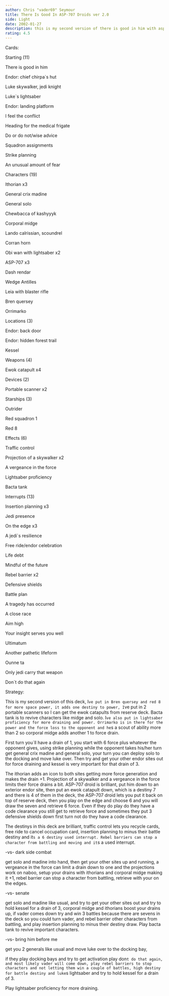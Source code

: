 ```yaml
---
author: Chris "vader69" Seymour
title: There Is Good In ASP-707 Droids ver 2.0
side: Light
date: 2002-01-27
description: this is my second version of there is good in him with asp-707 droids
rating: 4.5
---
```

Cards: 

Starting (11)
There is good in him
Endor: chief chirpa`s hut
Luke skywalker, jedi knight
Luke`s lightsaber
Endor: landing platform
I feel the conflict
Heading for the medical frigate
Do or do not/wise advice
Squadron assignments
Strike planning
An unusual amount of fear

Characters (19)
Ithorian x3
General crix madine
General solo
Chewbacca of kashyyyk
Corporal midge
Lando calrissian, scoundrel
Corran horn
Obi wan with lightsaber x2
ASP-707 x3
Dash rendar
Wedge Antilles
Leia with blaster rifle
Bren quersey
Orrimarko 

Locations (3)
Endor: back door
Endor: hidden forest trail
Kessel

Weapons (4)
Ewok catapult x4

Devices (2)
Portable scanner x2

Starships (3)
Outrider
Red squadron 1
Red 8

Effects (6)
Traffic control 
Projection of a skywalker x2
A vergeance in the force
Lightsaber proficiency
Bacta tank

Interrupts (13)
Insertion planning x3
Jedi presence
On the edge x3
A jedi`s resilience 
Free ride/endor celebration
Life debt
Mindful of the future 
Rebel barrier x2

Defensive shields
Battle plan
A tragedy has occurred
A close race
Aim high
Your insight serves you well
Ultimatum
Another pathetic lifeform
Ounne ta
Only jedi carry that weapon
Don`t do that again


Strategy: 

This is my second version of this deck, I`ve put in Bren quersey and red 8 for more space power, it adds one destiny to power, I`ve put in 2 portable scanners so I can get the ewok catapults from reserve deck. Bacta tank is to revive characters like midge and solo. I`ve also put in lightsaber proficiency for more draining and power. Orrimarko is in there for the power and the force loss to the opponent and he`s a scout of ability more than 2 so corporal midge adds another 1 to force drain.



First turn you`ll have a drain of 1, you start with 6 force plus whatever the opponent gives, using strike planning while the opponent takes his/her turn get general crix madine and general solo, your turn you can deploy solo to the docking and move luke over. Then try and get your other endor sites out for force draining and kessel is very important for that drain of 3. 

The ithorian adds an icon to both sites getting more force generation and makes the drain +1. Projection of a skywalker and a vergeance in the force limits their force drains a bit. ASP-707 droid is brilliant, put him down to an exterior endor site, then put an ewok catapult down, which is a destiny 7 and there is 4 of them in the deck, the ASP-707 droid lets you put it back on top of reserve deck, then you play on the edge and choose 6 and you will draw the seven and retrieve 6 force. Even if they do play do they have a code clearance you still get to retrieve force and sometimes they put 3 defensive shields down first turn not do they have a code clearance.

The destinys in this deck are brilliant, traffic control lets you recycle cards, free ride to cancel occupation card, insertion planning to minus their battle destiny and it`s a 6 destiny used interrupt. Rebel barriers can stop a character from battling and moving and it`s a used interrupt.

-vs- dark side combat
get solo and madine into hand, then get your other sites up and running, a vergeance in the force can limit a drain down to one and the projections work on naboo, setup your drains with ithorians and corporal midge making it +1, rebel barrier can stop a character from battling, retrieve with your on the edges.

-vs- senate
get solo and madine like usual, and try to get your other sites out and try to hold kessel for a drain of 3, corporal midge and ithorians boost your drains up, if vader comes down try and win 3 battles because there are sevens in the deck so you could turn vader, and rebel barrier other characters from battling, and play insertion planning to minus their destiny draw. Play bacta tank to revive important characters.

-vs- bring him before me
get you 2 generals like usual and move luke over to the docking bay, 
if they play docking bays and try to get activation play don`t do that again, and most likely vader will come down, play rebel barriers to stop characters and not letting them win a couple of battles, high destiny for battle destiny and luke`s lightsaber and try to hold kessel for a drain of 3.
Play lightsaber proficiency for more draining.



